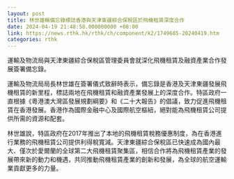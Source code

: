 ```yaml
---
layout: post
title: 林世雄稱備忘錄標誌香港與天津東疆綜合保稅區於飛機租賃深度合作
date: 2024-04-19 21:48:58.000000000 +08:00
link: https://news.rthk.hk/rthk/ch/component/k2/1749685-20240419.htm
categories: rthk
---
```


運輸及物流局與天津東疆綜合保稅區管理委員會就深化飛機租賃及融資產業合作發展簽署備忘錄。

運輸及物流局局長林世雄在簽署儀式致辭時表示，備忘錄是香港及天津東疆發展飛機租賃的新里程，標誌兩地在飛機租賃和融資產業發展上的深度合作。特區政府一直根據《粵港澳大灣區發展規劃綱要》和《二十大報告》的倡議，致力促進飛機租賃在香港發展。香港作為國際金融中心及國際航空樞紐，絕對能為飛機租賃公司提供所需的資源和配套。

林世雄說，特區政府在2017年推出了本地的飛機租賃稅務優惠制度，為在香港進行業務的飛機租賃公司提供利得稅寬減。天津東疆綜合保稅區已快速成為國內最大、僅次於愛爾蘭的全球第二大飛機租賃聚集區，相信合作將為飛機租賃產業的發展帶來新的動力和機遇，共同推動飛機租賃產業的創新和發展，為全球的航空運輸業貢獻更多的力量。
